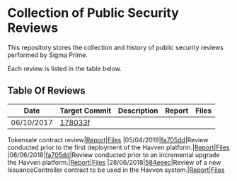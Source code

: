 # Collection of Public Security Reviews

This repository stores the collection and history of public security reviews
performed by Sigma Prime.

Each review is listed in the table below.

## Table Of Reviews

| Date | Target Commit | Description | Report | Files |
|-|-|-|-|-|
|06/10/2017|[178033f](https://github.com/HorizonState/token-sale/commit/178033f05ee5e72d9dfa464dccac4abc767dca6b)|
Tokensale contract
review|[Report](./horizon-state/README.md)|[Files](./horizon-state)
|05/04/2018|[fa705dd](https://github.com/Havven/havven/commit/fa705dd2feabc9def03bce135f6a153a4b70b111)|Review conducted prior to the first deployment of the Havven platform.|[Report](./havven-2018-04-05/README.md)|[Files](./havven-2018-04-05)
|06/06/2018|[fa705dd](https://github.com/Havven/havven/commit/fa705dd2feabc9def03bce135f6a153a4b70b111)|Review conducted prior to an incremental upgrade the Havven platform.|[Report](./havven-2018-06-06/havven-review.pdf)|[Files](./havven-2018-06-06)
|28/06/2018|[584eeec](https://github.com/Havven/havven/blob/1e97f05299be48f32bad55404c42b58155d1feb0/contracts/IssuanceController.sol)|Review of a new IssuanceController contract to be used in the Havven system.|[Report](./havven-2018-06-18/review.pdf)|[Files](./havven-2018-06-18)
